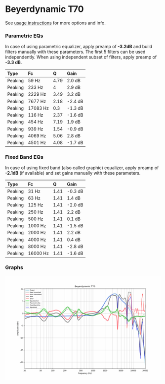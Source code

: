 # Beyerdynamic T70
See [usage instructions](https://github.com/jaakkopasanen/AutoEq#usage) for more options and info.

### Parametric EQs
In case of using parametric equalizer, apply preamp of **-3.2dB** and build filters manually
with these parameters. The first 5 filters can be used independently.
When using independent subset of filters, apply preamp of **-3.3 dB**.

| Type    | Fc       |    Q | Gain    |
|:--------|:---------|:-----|:--------|
| Peaking | 59 Hz    | 4.79 | 2.0 dB  |
| Peaking | 233 Hz   | 4    | 2.9 dB  |
| Peaking | 2229 Hz  | 3.49 | 3.2 dB  |
| Peaking | 7677 Hz  | 2.18 | -2.4 dB |
| Peaking | 17083 Hz | 0.3  | -1.3 dB |
| Peaking | 116 Hz   | 2.37 | -1.6 dB |
| Peaking | 454 Hz   | 7.19 | 1.9 dB  |
| Peaking | 939 Hz   | 1.54 | -0.9 dB |
| Peaking | 4069 Hz  | 5.06 | 2.8 dB  |
| Peaking | 4501 Hz  | 4.08 | -1.7 dB |

### Fixed Band EQs
In case of using fixed band (also called graphic) equalizer, apply preamp of **-2.1dB**
(if available) and set gains manually with these parameters.

| Type    | Fc       |    Q | Gain    |
|:--------|:---------|:-----|:--------|
| Peaking | 31 Hz    | 1.41 | -0.3 dB |
| Peaking | 63 Hz    | 1.41 | 1.4 dB  |
| Peaking | 125 Hz   | 1.41 | -2.0 dB |
| Peaking | 250 Hz   | 1.41 | 2.2 dB  |
| Peaking | 500 Hz   | 1.41 | 0.1 dB  |
| Peaking | 1000 Hz  | 1.41 | -1.5 dB |
| Peaking | 2000 Hz  | 1.41 | 2.2 dB  |
| Peaking | 4000 Hz  | 1.41 | 0.4 dB  |
| Peaking | 8000 Hz  | 1.41 | -2.8 dB |
| Peaking | 16000 Hz | 1.41 | -1.6 dB |

### Graphs
![](./Beyerdynamic%20T70.png)